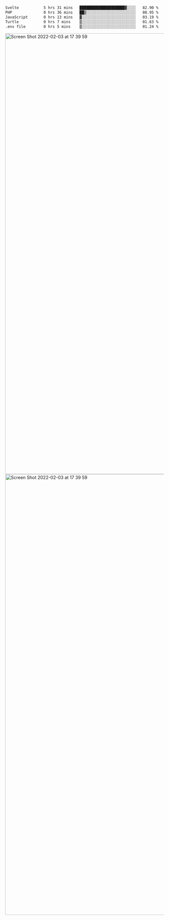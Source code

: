 <!--START_SECTION:waka-->

```txt
Svelte           5 hrs 31 mins   ████████████████████▓░░░░   82.90 %
PHP              0 hrs 36 mins   ██▒░░░░░░░░░░░░░░░░░░░░░░   08.95 %
JavaScript       0 hrs 13 mins   ▓░░░░░░░░░░░░░░░░░░░░░░░░   03.19 %
Turtle           0 hrs 7 mins    ▒░░░░░░░░░░░░░░░░░░░░░░░░   01.63 %
.env file        0 hrs 5 mins    ▒░░░░░░░░░░░░░░░░░░░░░░░░   01.24 %
```

<!--END_SECTION:waka-->

<img width="1400" alt="Screen Shot 2022-02-03 at 17 39 59" src="https://user-images.githubusercontent.com/45716542/152387304-f2b60485-53a6-4f4b-a818-5cefb1b0c0ae.png">
<img width="1400" alt="Screen Shot 2022-02-03 at 17 39 59" src="https://user-images.githubusercontent.com/45716542/152387273-ea5cdf21-2a45-44da-8bef-00c1763b1d42.png">
